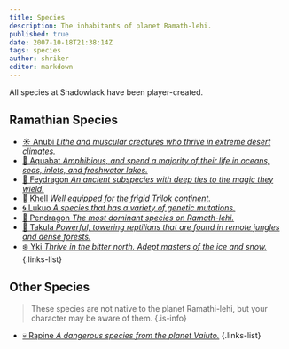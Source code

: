 ```yaml
---
title: Species
description: The inhabitants of planet Ramath-lehi.
published: true
date: 2007-10-18T21:38:14Z
tags: species
author: shriker
editor: markdown
---
```


All species at Shadowlack have been player-created.

## Ramathian Species

- [:sunny: Anubi *Lithe and muscular creatures who thrive in extreme desert climates.*](/species/anubi)
- [:trident: Aquabat *Amphibious, and spend a majority of their life in oceans, seas, inlets, and freshwater lakes.*](/species/aquabat)
- [:cherry_blossom: Feydragon *An ancient subspecies with deep ties to the magic they wield.*](/species/feydragon)
- [:rocket: Khell *Well equipped for the frigid Trilok continent.*](/species/khell)
- [:cyclone: Lukuo *A species that has a variety of genetic mutations.*](/species/lukuo)
- [:crown: Pendragon *The most dominant species on Ramath-lehi.*](/species/pendragon)
- [:pineapple: Takula *Powerful, towering reptilians that are found in remote jungles and dense forests.*](/species/takula)
- [:snowflake: Yki *Thrive in the bitter north. Adept masters of the ice and snow.*](/species/yki)
{.links-list}

## Other Species

> These species are not native to the planet Ramathi-lehi, but your character may be aware of them.
{.is-info}

- [:skull: Rapine *A dangerous species from the planet Vaiuto.*](/species/rapine)
{.links-list}